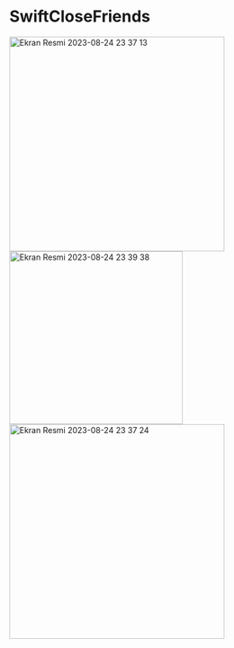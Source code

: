 # SwiftCloseFriends


<img width="382" alt="Ekran Resmi 2023-08-24 23 37 13" src="https://github.com/batuhankucukyildiz/SwiftCloseFriends/assets/32312869/74306c4f-cd6f-4679-ac96-1cbbdc9022f6">
<img width="308" alt="Ekran Resmi 2023-08-24 23 39 38" src="https://github.com/batuhankucukyildiz/SwiftCloseFriends/assets/32312869/5e7d47b8-ea7b-4aef-8ac1-c5c96474e458">
<img width="382" alt="Ekran Resmi 2023-08-24 23 37 24" src="https://github.com/batuhankucukyildiz/SwiftCloseFriends/assets/32312869/5554e095-e33a-4ea9-abe0-369cb2bf1a5b">
